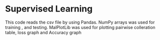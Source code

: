 # Supervised Learning
This code reads the csv file by using Pandas. NumPy arrays was used  for training , and testing. MalPlotLib was used for plotting pairwise colleration table, 
loss graph and Accuracy graph
